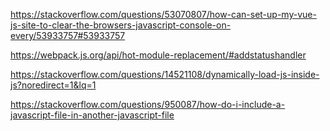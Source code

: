 
https://stackoverflow.com/questions/53070807/how-can-set-up-my-vue-js-site-to-clear-the-browsers-javascript-console-on-every/53933757#53933757


https://webpack.js.org/api/hot-module-replacement/#addstatushandler


https://stackoverflow.com/questions/14521108/dynamically-load-js-inside-js?noredirect=1&lq=1


https://stackoverflow.com/questions/950087/how-do-i-include-a-javascript-file-in-another-javascript-file

